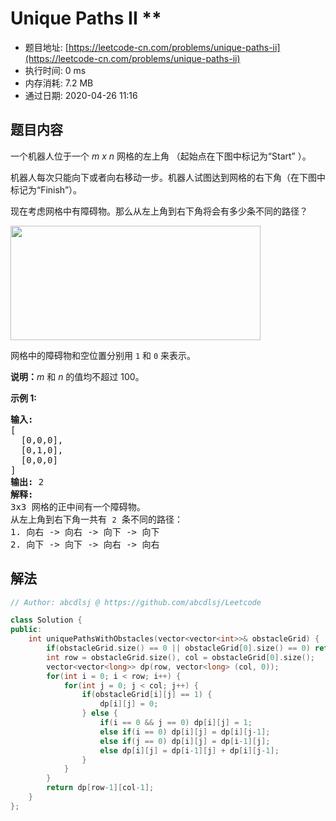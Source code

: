 # Unique Paths II **
- 题目地址: [https://leetcode-cn.com/problems/unique-paths-ii](https://leetcode-cn.com/problems/unique-paths-ii)
- 执行时间: 0 ms
- 内存消耗: 7.2 MB
- 通过日期: 2020-04-26 11:16

## 题目内容
<p>一个机器人位于一个 <em>m x n </em>网格的左上角 （起始点在下图中标记为“Start” ）。</p>

<p>机器人每次只能向下或者向右移动一步。机器人试图达到网格的右下角（在下图中标记为“Finish”）。</p>

<p>现在考虑网格中有障碍物。那么从左上角到右下角将会有多少条不同的路径？</p>

<p><img src="https://assets.leetcode-cn.com/aliyun-lc-upload/uploads/2018/10/22/robot_maze.png" style="height: 183px; width: 400px;"></p>

<p>网格中的障碍物和空位置分别用 <code>1</code> 和 <code>0</code> 来表示。</p>

<p><strong>说明：</strong><em>m</em> 和 <em>n </em>的值均不超过 100。</p>

<p><strong>示例 1:</strong></p>

<pre><strong>输入:
</strong>[
  [0,0,0],
  [0,1,0],
  [0,0,0]
]
<strong>输出:</strong> 2
<strong>解释:</strong>
3x3 网格的正中间有一个障碍物。
从左上角到右下角一共有 <code>2</code> 条不同的路径：
1. 向右 -> 向右 -> 向下 -> 向下
2. 向下 -> 向下 -> 向右 -> 向右
</pre>


## 解法
```cpp
// Author: abcdlsj @ https://github.com/abcdlsj/Leetcode

class Solution {
public:
    int uniquePathsWithObstacles(vector<vector<int>>& obstacleGrid) {
        if(obstacleGrid.size() == 0 || obstacleGrid[0].size() == 0) return  0;
        int row = obstacleGrid.size(), col = obstacleGrid[0].size();
        vector<vector<long>> dp(row, vector<long> (col, 0));
        for(int i = 0; i < row; i++) {
            for(int j = 0; j < col; j++) {
                if(obstacleGrid[i][j] == 1) {
                    dp[i][j] = 0;
                } else {
                    if(i == 0 && j == 0) dp[i][j] = 1;
                    else if(i == 0) dp[i][j] = dp[i][j-1];
                    else if(j == 0) dp[i][j] = dp[i-1][j]; 
                    else dp[i][j] = dp[i-1][j] + dp[i][j-1];
                }
            }
        }
        return dp[row-1][col-1];
    }
};

```